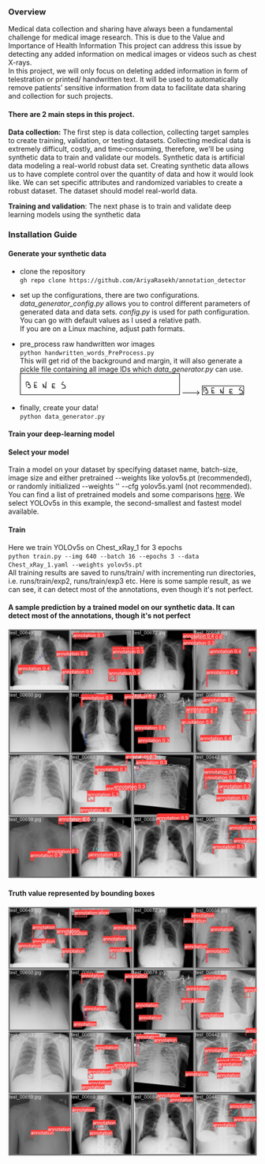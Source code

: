 ### Overview
Medical data collection and sharing have always been a fundamental challenge for medical image research. 
This is due to the Value and Importance of Health Information
This project can address this issue by detecting any added information on medical images or 
videos such as chest X-rays.\
In this project, we will only focus on deleting added information 
in form of telestration or printed/ handwritten text.
It will be used to automatically remove patients’ sensitive information from data to
facilitate data sharing and collection for such projects. 
#### There are 2 main steps in this project.
**Data collection:** The first step is data collection, collecting target samples to create training, 
validation, or testing datasets. 
Collecting medical data is extremely difficult, costly, and
time-consuming, therefore, we'll be using synthetic data to train and validate our models.
Synthetic data is artificial data modeling a real-world robust data set. 
Creating synthetic data allows us to have complete control over the quantity of data and how it would look like. 
We can set specific attributes and randomized variables to create a robust dataset. 
The dataset should model real-world data.

**Training and validation**:
The next phase is to train and validate deep learning models using the synthetic data


### Installation Guide
#### Generate your synthetic data
- clone the repository\
`gh repo clone https://github.com/AriyaRasekh/annotation_detector`

- set up the configurations, there are two configurations. _data_generator_config.py_ allows you to control 
different parameters of generated data and data sets.
_config.py_ is used for path configuration. You can go with default values as I used a relative path.\
If you are on a Linux machine, adjust path formats.
- pre_process raw handwritten wor images\
`python handwritten_words_PreProcess.py`\
  This will get rid of the background and margin, it will also generate a pickle file containing all image IDs which _data_generator.py_ can use.\
  ![raw_TRAIN_00003.jpg](raw_TRAIN_00003.jpg) --->
  ![TRAIN_00003.jpg](TRAIN_00003.jpg)
- finally, create your data!\
`python data_generator.py`
#### Train your deep-learning model
#### Select your model
Train a model on your dataset by specifying dataset name, batch-size, image size and either pretrained --weights like 
yolov5s.pt (recommended), or randomly initialized --weights '' --cfg yolov5s.yaml (not recommended).\
You can find a list of pretrained models and some comparisons 
[here](https://github.com/ultralytics/yolov5#pretrained-checkpoints). 
We select YOLOv5s in this example, the second-smallest and fastest model available.
#### Train 
Here we train YOLOv5s on Chest_xRay_1 for 3 epochs\
`python train.py --img 640 --batch 16 --epochs 3 --data Chest_xRay_1.yaml --weights yolov5s.pt`\
All training results are saved to runs/train/ with incrementing run directories, i.e. runs/train/exp2, runs/train/exp3 etc.
Here is some sample result, as we can see, it can detect most of the annotations, even though it's not perfect.

#### A sample prediction by a trained model on our synthetic data. It can detect most of the annotations, though it's not perfect
![val_batch2_pred.jpg](val_batch2_pred.jpg)

#### Truth value represented by bounding boxes
![val_batch2_labels.jpg](val_batch2_labels.jpg)
